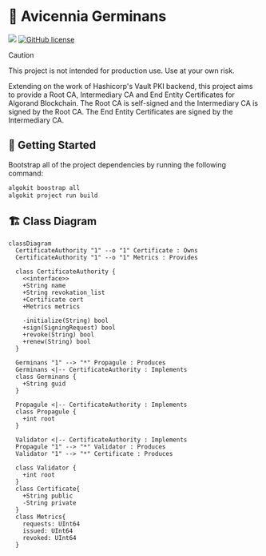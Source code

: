 # 🌱 Avicennia Germinans
<a href="https://algokit.io"><img src="https://img.shields.io/badge/Built%20with-algokit-teal.svg"/></a>
[![GitHub license](https://img.shields.io/github/license/awesome-algorand/avicennia)]()

> [!CAUTION]
> This project is not intended for production use. Use at your own risk.

Extending on the work of Hashicorp's Vault PKI backend, this project aims to provide a Root CA, Intermediary CA and End Entity Certificates for Algorand Blockchain. The Root CA is self-signed and the Intermediary CA is signed by the Root CA. The End Entity Certificates are signed by the Intermediary CA.

## 🎉 Getting Started

Bootstrap all of the project dependencies by running the following command:

```bash
algokit boostrap all
algokit project run build
```

## 🏗️ Class Diagram
```mermaid
classDiagram
  CertificateAuthority "1" --o "1" Certificate : Owns
  CertificateAuthority "1" --o "1" Metrics : Provides

  class CertificateAuthority {
    <<interface>>
    +String name
    +String revokation_list
    +Certificate cert
    +Metrics metrics

    -initialize(String) bool
    +sign(SigningRequest) bool
    +revoke(String) bool
    +renew(String) bool
  }

  Germinans "1" --> "*" Propagule : Produces
  Germinans <|-- CertificateAuthority : Implements
  class Germinans {
    +String guid
  }

  Propagule <|-- CertificateAuthority : Implements
  class Propagule {
    +int root
  }

  Validator <|-- CertificateAuthority : Implements
  Propagule "1" --> "*" Validator : Produces
  Validator "1" --> "*" Certificate : Produces

  class Validator {
    +int root
  }
  class Certificate{
    +String public
    -String private
  }
  class Metrics{
    requests: UInt64
    issued: UInt64
    revoked: UInt64
  }
```
